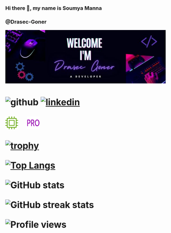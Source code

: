 ### Hi there 👋, my name is Soumya Manna 
### @Drasec-Goner
![Header](./banner.jpg)

<h1 align="center:>I'm a Developer and Student</h1>

Skills: JAVA / PYTHON / JS / HTML / CSS

- 🔭 I’m currently working on this page. 
- 🤔 I’m looking for help with a thing called 'Life❤️‍🩹' 
- 💬 Ask me about my Favourite Game 
- 😄 Pronouns: He/Him 


[<img src='https://cdn.jsdelivr.net/npm/simple-icons@3.0.1/icons/github.svg' alt='github' height='40'>](https://github.com/Drasec-Goner)  [<img src='https://cdn.jsdelivr.net/npm/simple-icons@3.0.1/icons/linkedin.svg' alt='linkedin' height='40'>](https://www.linkedin.com/in/https://www.linkedin.com/in/soumya-manna-b19b91251//)  

<a href='https://docs.github.com/en/developers'><img src='https://raw.githubusercontent.com/acervenky/animated-github-badges/master/assets/devbadge.gif' width='40' height='40'></a> <a href='https://github.com/pricing'><img src='https://raw.githubusercontent.com/acervenky/animated-github-badges/master/assets/pro.gif' width='40' height='40'></a> 

[![trophy](https://github-profile-trophy.vercel.app/?username=Drasec-Goner)](https://github.com/ryo-ma/github-profile-trophy)

[![Top Langs](https://github-readme-stats.vercel.app/api/top-langs/?username=Drasec-Goner)](https://github.com/anuraghazra/github-readme-stats)

![GitHub stats](https://github-readme-stats.vercel.app/api?username=Drasec-Goner&show_icons=true)  

![GitHub streak stats](https://streak-stats.demolab.com/?user=Drasec-Goner)  

![Profile views](https://gpvc.arturio.dev/Drasec-Goner)  
